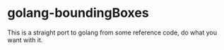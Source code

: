 # golang-boundingBoxes

This is a straight port to golang from some reference code, do what you want with it.
